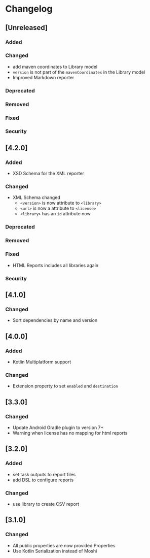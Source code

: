 # Changelog

## [Unreleased]
### Added

### Changed
- add maven coordinates to Library model
- `version` is not part of the `mavenCoordinates` in the Library model
- Improved Markdown reporter

### Deprecated

### Removed

### Fixed

### Security

## [4.2.0]
### Added
- XSD Schema for the XML reporter

### Changed
- XML Schema changed
  - `<version>` is now attribute to `<library>`
  - `<url>` is now a attribute to `<license>`
  - `<library>` has an `id` attribute now

### Deprecated

### Removed

### Fixed
- HTML Reports includes all libraries again

### Security

## [4.1.0]
### Changed
- Sort dependencies by name and version

## [4.0.0]
### Added
- Kotlin Multiplatform support

### Changed
- Extension property to set `enabled` and `destination`

## [3.3.0]
### Changed
- Update Android Gradle plugin to version 7+
- Warning when license has no mapping for html reports

## [3.2.0]
### Added
- set task outputs to report files
- add DSL to configure reports

### Changed
- use library to create CSV report

## [3.1.0]
### Changed
- All public properties are now provided Properties
- Use Kotlin Serialization instead of Moshi
